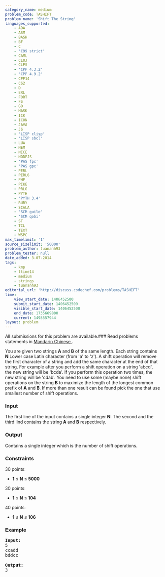 ```yaml
---
category_name: medium
problem_code: TASHIFT
problem_name: 'Shift The String'
languages_supported:
    - ADA
    - ASM
    - BASH
    - BF
    - C
    - 'C99 strict'
    - CAML
    - CLOJ
    - CLPS
    - 'CPP 4.3.2'
    - 'CPP 4.9.2'
    - CPP14
    - CS2
    - D
    - ERL
    - FORT
    - FS
    - GO
    - HASK
    - ICK
    - ICON
    - JAVA
    - JS
    - 'LISP clisp'
    - 'LISP sbcl'
    - LUA
    - NEM
    - NICE
    - NODEJS
    - 'PAS fpc'
    - 'PAS gpc'
    - PERL
    - PERL6
    - PHP
    - PIKE
    - PRLG
    - PYTH
    - 'PYTH 3.4'
    - RUBY
    - SCALA
    - 'SCM guile'
    - 'SCM qobi'
    - ST
    - TCL
    - TEXT
    - WSPC
max_timelimit: '1'
source_sizelimit: '50000'
problem_author: tuananh93
problem_tester: null
date_added: 3-07-2014
tags:
    - kmp
    - ltime14
    - medium
    - strings
    - tuananh93
editorial_url: 'http://discuss.codechef.com/problems/TASHIFT'
time:
    view_start_date: 1406452500
    submit_start_date: 1406452500
    visible_start_date: 1406452500
    end_date: 1735669800
    current: 1493557944
layout: problem
---
```

All submissions for this problem are available.###  Read problems statements in [Mandarin Chinese ](http://www.codechef.com/download/translated/LTIME14/mandarin/TASHIFT.pdf).

You are given two strings **A** and **B** of the same length. Each string contains **N** Lower case Latin character (from 'a' to 'z'). A shift operation will remove the first character of a string and add the same character at the end of that string. For example after you perform a shift operation on a string 'abcd', the new string will be 'bcda'. If you perform this operation two times, the new string will be 'cdab'. You need to use some (maybe none) shift operations on the string **B** to maximize the length of the longest common prefix of **A** and **B**. If more than one result can be found pick the one that use smallest number of shift operations.

### Input

The first line of the input contains a single integer **N**. The second and the third lind contains the string **A** and **B** respectively.

### Output

Contains a single integer which is the number of shift operations.

### Constraints

30 points:

- **1** ≤ **N** ≤ **5000**

30 points:

- **1** ≤ **N** ≤ **104**

40 points:

- **1** ≤ **N** ≤ **106**

### Example

<pre><b>Input:</b>
5
ccadd
bddcc

<b>Output:</b>
3

</pre>